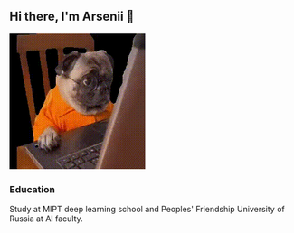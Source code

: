 ## Hi there, I'm Arsenii 👋

![](https://github.com/cndfdv/cndfdv/blob/main/mops.gif)

### Education
Study at MIPT deep learning school and Peoples' Friendship University of Russia at AI faculty.


